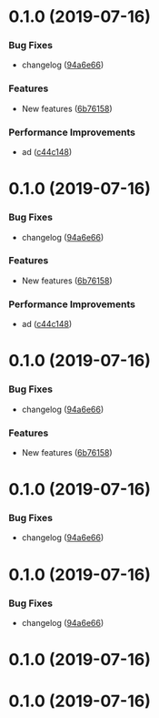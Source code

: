 # 0.1.0 (2019-07-16)


### Bug Fixes

* changelog ([94a6e66](https://github.com/liujjxi/testvue/commit/94a6e66))


### Features

* New features ([6b76158](https://github.com/liujjxi/testvue/commit/6b76158))


### Performance Improvements

* ad ([c44c148](https://github.com/liujjxi/testvue/commit/c44c148))



# 0.1.0 (2019-07-16)


### Bug Fixes

* changelog ([94a6e66](https://github.com/liujjxi/testvue/commit/94a6e66))


### Features

* New features ([6b76158](https://github.com/liujjxi/testvue/commit/6b76158))


### Performance Improvements

* ad ([c44c148](https://github.com/liujjxi/testvue/commit/c44c148))



# 0.1.0 (2019-07-16)


### Bug Fixes

* changelog ([94a6e66](https://github.com/liujjxi/testvue/commit/94a6e66))


### Features

* New features ([6b76158](https://github.com/liujjxi/testvue/commit/6b76158))



# 0.1.0 (2019-07-16)


### Bug Fixes

* changelog ([94a6e66](https://github.com/liujjxi/testvue/commit/94a6e66))



# 0.1.0 (2019-07-16)


### Bug Fixes

* changelog ([94a6e66](https://github.com/liujjxi/testvue/commit/94a6e66))



# 0.1.0 (2019-07-16)



# 0.1.0 (2019-07-16)



